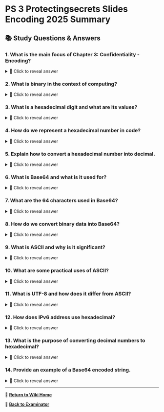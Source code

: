 # PS 3 Protectingsecrets Slides Encoding 2025 Summary

## 📚 Study Questions & Answers

### 1. What is the main focus of Chapter 3: Confidentiality - Encoding?

<details>
<summary>🤔 Click to reveal answer</summary>

The main focus of Chapter 3 is to explain different methods of encoding data, specifically binary, hexadecimal, Base64, and text encodings such as ASCII and UTF-8.

</details>

### 2. What is binary in the context of computing?

<details>
<summary>🤔 Click to reveal answer</summary>

Binary refers to the base-2 number system that computers use, consisting only of 0s and 1s.

</details>

### 3. What is a hexadecimal digit and what are its values?

<details>
<summary>🤔 Click to reveal answer</summary>

A hexadecimal digit is one of the digits used in the base-16 numeral system. The digits include 0, 1, 2, 3, 4, 5, 6, 7, 8, 9, A, B, C, D, E, and F. In hexadecimal, A = 10, B = 11, C = 12, D = 13, E = 14, and F = 15.

</details>

### 4. How do we represent a hexadecimal number in code?

<details>
<summary>🤔 Click to reveal answer</summary>

In code, we use the prefix "0x" to denote a hexadecimal number. For example, 0xC0DE is represented as a hexadecimal number.

</details>

### 5. Explain how to convert a hexadecimal number into decimal.

<details>
<summary>🤔 Click to reveal answer</summary>

To convert a hexadecimal number into decimal, we multiply each digit by its power of 16 (from the right) and sum up the results. For example, 0xC0DE = (12 * 16^3) + (0 * 16^2) + (13 * 16^1) + (14 * 16^0) = 49152 + 0 + 208 + 14 = 49374.

</details>

### 6. What is Base64 and what is it used for?

<details>
<summary>🤔 Click to reveal answer</summary>

Base64 is a binary-to-text encoding scheme that allows for the representation of binary data in ASCII characters. It is commonly used to encode binaire data within web pages, store images and sounds as text, and encrypt messages using digital keys.

</details>

### 7. What are the 64 characters used in Base64?

<details>
<summary>🤔 Click to reveal answer</summary>

The 64 characters used in Base64 are a combination of alphabetical letters (both lowercase and uppercase), numbers, and special characters such as + and /. These characters are commonly found in most character sets, allowing data to be transmitted without corruption.

</details>

### 8. How do we convert binary data into Base64?

<details>
<summary>🤔 Click to reveal answer</summary>

Converting binary data into Base64 involves breaking the binary data into 24-bit segments (or 3 bytes), and then converting each segment into a Base64 character using a lookup table. The resulting output consists of 4 encoded characters per 3 input bytes.

</details>

### 9. What is ASCII and why is it significant?

<details>
<summary>🤔 Click to reveal answer</summary>

ASCII stands for the American Standard Code for Information Interchange. It is a character encoding standard that assigns a unique 7-bit code to each character. Although originally designed to transmit data using 7-bit bytes, it is now most commonly transmitted as 8-bit bytes due to modern standards.

</details>

### 10. What are some practical uses of ASCII?

<details>
<summary>🤔 Click to reveal answer</summary>

ASCII is widely used in computer systems for text representation and communication. It is used by virtually all modern computing systems and the Internet for the representation of text.

</details>

### 11. What is UTF-8 and how does it differ from ASCII?

<details>
<summary>🤔 Click to reveal answer</summary>

UTF-8 stands for Unicode Transformation Format - 8 bits. It is a character encoding that supports most languages in the world, extending the range of characters beyond the 128 ASCII codes. UTF-8 allows text files to be compatible with both ASCII and other character sets without needing to specify the character set in advance.

</details>

### 12. How does IPv6 address use hexadecimal?

<details>
<summary>🤔 Click to reveal answer</summary>

IPv6 addresses consist of 128 bits and are often represented using hexadecimal format (0xABCD:EF01:2345:6789:1122:3344:5566:7777). Each pair of 4 hexadecimal digits represents 16 bits, or 2 bytes.

</details>

### 13. What is the purpose of converting decimal numbers to hexadecimal?

<details>
<summary>🤔 Click to reveal answer</summary>

Converting decimal numbers to hexadecimal makes it easier for humans to read and understand binaire data, particularly when dealing with large or complex values in a compact format. It is also useful for working with IPv6 addresses and other technologies that use hexadecimal notation.

</details>

### 14. Provide an example of a Base64 encoded string.

<details>
<summary>🤔 Click to reveal answer</summary>

Here's an example of a Base64 encoded string: "SGVsbG8sIHdvcmxkLg==" corresponds to the binary data 01010101 01101111 01111010 01100101, which in ASCII represents the text "Hello World".

</details>

---

📖 **[Return to Wiki Home](Home)**

🎯 **[Back to Examinator](https://github.com/QRY91/examinator)**